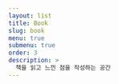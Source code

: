```yaml
---
layout: list
title: Book
slug: book
menu: true
submenu: true
order: 3
description: >
  책을 읽고 느낀 점을 작성하는 공간
---
```

